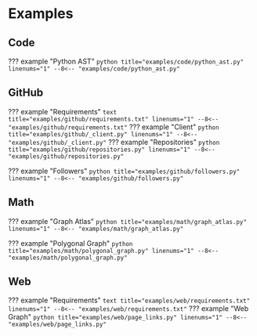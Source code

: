 # Examples

## Code

??? example "Python AST"
    ``` python title="examples/code/python_ast.py" linenums="1"
    --8<-- "examples/code/python_ast.py"
    ```

## GitHub

??? example "Requirements"
    ``` text title="examples/github/requirements.txt" linenums="1"
    --8<-- "examples/github/requirements.txt"
    ```
??? example "Client"
    ``` python title="examples/github/_client.py" linenums="1"
    --8<-- "examples/github/_client.py"
    ```
??? example "Repositories"
    ``` python title="examples/github/repositories.py" linenums="1"
    --8<-- "examples/github/repositories.py"
    ```

??? example "Followers"
    ``` python title="examples/github/followers.py" linenums="1"
    --8<-- "examples/github/followers.py"
    ```

## Math

??? example "Graph Atlas"
    ``` python title="examples/math/graph_atlas.py" linenums="1"
    --8<-- "examples/math/graph_atlas.py"
    ```

??? example "Polygonal Graph"
    ``` python title="examples/math/polygonal_graph.py" linenums="1"
    --8<-- "examples/math/polygonal_graph.py"
    ```

## Web

??? example "Requirements"
    ``` text title="examples/web/requirements.txt" linenums="1"
    --8<-- "examples/web/requirements.txt"
    ```
??? example "Web Graph"
    ``` python title="examples/web/page_links.py" linenums="1"
    --8<-- "examples/web/page_links.py"
    ```
